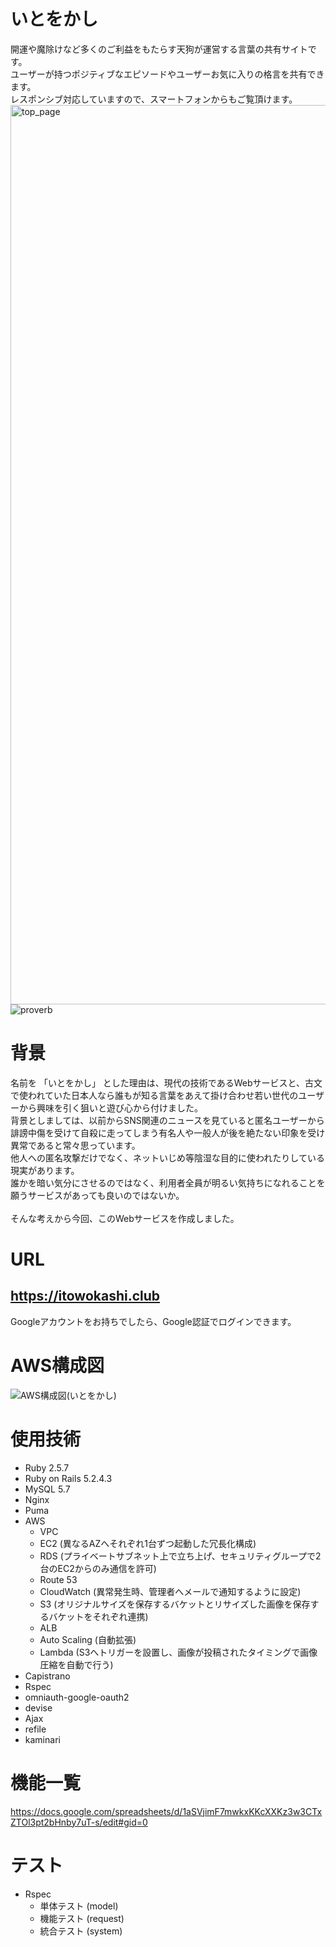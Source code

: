# いとをかし
開運や魔除けなど多くのご利益をもたらす天狗が運営する言葉の共有サイトです。<br>
ユーザーが持つポジティブなエピソードやユーザーお気に入りの格言を共有できます。<br>
レスポンシブ対応していますので、スマートフォンからもご覧頂けます。<br>
<img width="1439" alt="top_page" src="https://user-images.githubusercontent.com/64714255/94778642-9c140180-0400-11eb-80f5-205af0087425.png">
![proverb](https://user-images.githubusercontent.com/64714255/94784199-c8cc1700-0408-11eb-94be-b33c50260525.png)

# 背景
名前を 「いとをかし」 とした理由は、現代の技術であるWebサービスと、古文で使われていた日本人なら誰もが知る言葉をあえて掛け合わせ若い世代のユーザーから興味を引く狙いと遊び心から付けました。 <br>
背景としましては、以前からSNS関連のニュースを見ていると匿名ユーザーから誹謗中傷を受けて自殺に走ってしまう有名人や一般人が後を絶たない印象を受け異常であると常々思っています。<br>
他人への匿名攻撃だけでなく、ネットいじめ等陰湿な目的に使われたりしている現実があります。<br>
誰かを暗い気分にさせるのではなく、利用者全員が明るい気持ちになれることを願うサービスがあっても良いのではないか。<br>  
そんな考えから今回、このWebサービスを作成しました。  

# URL
## https://itowokashi.club <br>
 Googleアカウントをお持ちでしたら、Google認証でログインできます。

# AWS構成図
![AWS構成図(いとをかし)](https://user-images.githubusercontent.com/64714255/94783709-08deca00-0408-11eb-95e0-a130fefaf12e.jpg)

# 使用技術
- Ruby 2.5.7
- Ruby on Rails 5.2.4.3
- MySQL 5.7
- Nginx
- Puma
- AWS
  - VPC
  - EC2 (異なるAZへそれぞれ1台ずつ起動した冗長化構成)
  - RDS (プライベートサブネット上で立ち上げ、セキュリティグループで2台のEC2からのみ通信を許可)
  - Route 53
  - CloudWatch (異常発生時、管理者へメールで通知するように設定)
  - S3 (オリジナルサイズを保存するバケットとリサイズした画像を保存するバケットをそれぞれ連携)
  - ALB
  - Auto Scaling (自動拡張)
  - Lambda (S3へトリガーを設置し、画像が投稿されたタイミングで画像圧縮を自動で行う)
- Capistrano
- Rspec
- omniauth-google-oauth2
- devise
- Ajax
- refile
- kaminari

# 機能一覧
https://docs.google.com/spreadsheets/d/1aSVjimF7mwkxKKcXXKz3w3CTxZTOl3pt2bHnby7uT-s/edit#gid=0

# テスト
- Rspec
  - 単体テスト (model)
  - 機能テスト (request)
  - 統合テスト (system)
